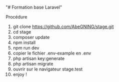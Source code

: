 "# Formation base Laravel"

Procédure

1. git clone https://github.com/AbeGNING/stage.git
2. cd stage
3. composer update
4. npm install
5. npm run dev
6. copier le fichier .env-example en .env
7. php artisan key:generate 
8. php artisan migrate
9. ouvrir sur le navigateur stage.test
10. enjoy !
